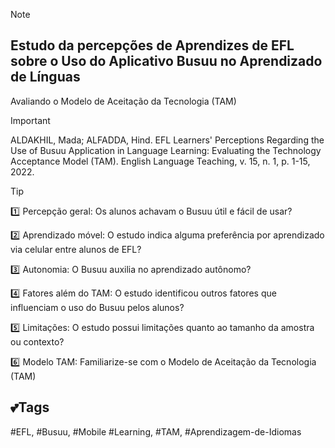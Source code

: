> [!NOTE]
> ## **Estudo da percepções de Aprendizes de EFL sobre o Uso do Aplicativo Busuu no Aprendizado de Línguas**
> Avaliando o Modelo de Aceitação da Tecnologia (TAM)

> [!IMPORTANT]
> ALDAKHIL, Mada; ALFADDA, Hind. EFL Learners' Perceptions Regarding the 
> Use of Busuu Application in Language Learning: Evaluating the Technology
> Acceptance Model (TAM). English Language Teaching, v. 15, n. 1, p. 1-15, 2022.

> [!TIP]
> :one: Percepção geral: Os alunos achavam o Busuu útil e fácil de usar?
> 
> :two: Aprendizado móvel: O estudo indica alguma preferência por aprendizado via celular entre alunos de EFL?
> 
> :three: Autonomia: O Busuu auxilia no aprendizado autônomo?
> 
> :four: Fatores além do TAM: O estudo identificou outros fatores que influenciam o uso do Busuu pelos alunos?
> 
> :five: Limitações: O estudo possui limitações quanto ao tamanho da amostra ou contexto?
> 
> :six: Modelo TAM: Familiarize-se com o Modelo de Aceitação da Tecnologia (TAM) 

## 💕Tags

#EFL, #Busuu, #Mobile #Learning, #TAM, #Aprendizagem-de-Idiomas
